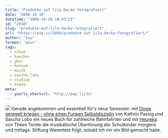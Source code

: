```yaml
---
title: "Produkte auf lila Decke fotografiert"
date: "2008-10-10"
datetime: "2008-10-10 18:43:51"
id: "2558"
slug: "produkte-auf-lila-decke-fotografiert"
url: "https://eay.cc/2008/produkte-auf-lila-decke-fotografiert/"
author: "eay"
format: "post"
tags:
  - album
  - buecher
  - ghvc
  - konsum
  - musik
  - sascha-lobo
  - studium
  - tomte
meta:
  - yourls_shorturl: "http://eay.li/tx"
---
```


![](/uploads/2008/dingeundtomte.jpg) Gerade angekommen und essentiell für's neue Semester: mit [Dinge geregelt kriegen - ohne einen Funken Selbstdisziplin](http://www.amazon.de/exec/obidos/ASIN/3871346195/eayznet-21) von Kathrin Passig und Sascha Lobo ein neues Buch für zahlreiche Bahnfahrten und mit [Heureka](http://www.amazon.de/exec/obidos/ASIN/B001EV20R0/eayznet-21) von Thees Tomte die musikalische Übertönung der Schulkinder morgens und mittags. Stiftung Warentest folgt, sobald ich mir ein Bild gemacht habe.
